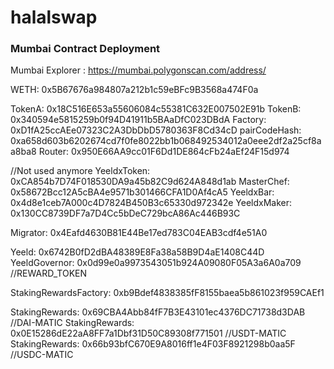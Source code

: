 # halalswap

### Mumbai Contract Deployment

Mumbai Explorer : https://mumbai.polygonscan.com/address/

WETH: 0x5B67676a984807a212b1c59eBFc9B3568a474F0a

TokenA:  0x18C516E653a55606084c55381C632E007502E91b
TokenB:  0x340594e5815259b0f94D41911b5BAaDfC023DBdA
Factory:  0xD1fA25ccAEe07323C2A3DbDbD5780363F8Cd34cD
pairCodeHash:  0xa658d603b6202674cd7f0fe8022bb1b068492534012a0eee2df2a25cf8aa8ba8
Router:  0x950E66AA9cc01F6Dd1DE864cFb24aEf24F15d974

//Not used anymore
YeeldxToken:  0xCA854b7D74F018530DA9a45b82C9d624A848d1ab
MasterChef:  0x58672Bcc12A5cBA4e9571b301466CFA1D0Af4cA5
YeeldxBar:  0x4d8e1ceb7A000c4D7824B450B3c65330d972342e
YeeldxMaker:  0x130CC8739DF7a7D4Cc5bDeC729bcA86Ac446B93C

Migrator:  0x4Eafd4630B81E44Be17ed783C04EAB3cdf4e51A0

Yeeld:  0x6742B0fD2dBA48389E8Fa38a58B9D4aE1408C44D
YeeldGovernor:  0x0d99e0a9973543051b924A09080F05A3a6A0a709 //REWARD_TOKEN

StakingRewardsFactory:  0xb9Bdef4838385fF8155baea5b861023f959CAEf1

StakingRewards:  0x69CBA4Abb84fF7B3E43101ec4376DC71738d3DAB //DAI-MATIC
StakingRewards:  0x0E15286dE22aA8FF7a1Dbf31D50C89308f771501 //USDT-MATIC
StakingRewards:  0x66b93bfC670E9A8016ff1e4F03F8921298b0aa5F //USDC-MATIC
